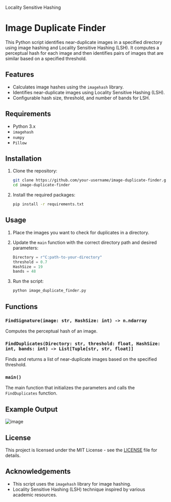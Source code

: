 Locality Sensitive Hashing
# Image Duplicate Finder

This Python script identifies near-duplicate images in a specified directory using image hashing and Locality Sensitive Hashing (LSH). It computes a perceptual hash for each image and then identifies pairs of images that are similar based on a specified threshold.

## Features
- Calculates image hashes using the `imagehash` library.
- Identifies near-duplicate images using Locality Sensitive Hashing (LSH).
- Configurable hash size, threshold, and number of bands for LSH.

## Requirements
- Python 3.x
- `imagehash`
- `numpy`
- `Pillow`

## Installation
1. Clone the repository:
    ```bash
    git clone https://github.com/your-username/image-duplicate-finder.git
    cd image-duplicate-finder
    ```

2. Install the required packages:
    ```bash
    pip install -r requirements.txt
    ```

## Usage
1. Place the images you want to check for duplicates in a directory.

2. Update the `main` function with the correct directory path and desired parameters:
    ```python
    Directory = r"C:path-to-your-directory"
    threshold = 0.7
    HashSize = 19
    bands = 48
    ```

3. Run the script:
    ```bash
    python image_duplicate_finder.py
    ```

## Functions
### `FindSignature(image: str, HashSize: int) -> n.ndarray`
Computes the perceptual hash of an image.

### `FindDuplicates(Directory: str, threshold: float, HashSize: int, bands: int) -> List[Tuple[str, str, float]]`
Finds and returns a list of near-duplicate images based on the specified threshold.

### `main()`
The main function that initializes the parameters and calls the `FindDuplicates` function.

## Example Output
![image](https://github.com/user-attachments/assets/5cabaee8-2111-4bac-a2f9-7fbe7f3750d0)





## License
This project is licensed under the MIT License - see the [LICENSE](LICENSE) file for details.

## Acknowledgements
- This script uses the `imagehash` library for image hashing.
- Locality Sensitive Hashing (LSH) technique inspired by various academic resources.


